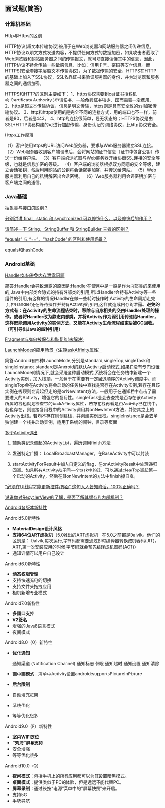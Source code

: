 ## 面试题(简答)

### 计算机基础

Http与Https的区别

HTTP协议(超文本传输协议)被用于在Web浏览器和网站服务器之间传递信息，HTTP协议以明文方式发送内容，不提供任何方式的数据加密，如果攻击者截取了Web浏览器和网站服务器之间的传输报文，就可以直接读懂其中的信息，因此，HTTP协议不适合传输一些敏感信息，比如：信用卡号、密码等支付信息。而HTTPS(安全套接字层超文本传输协议)，为了数据传输的安全，HTTPS在HTTP的基础上加入了SSL协议，SSL依靠证书来验证服务器的身份，并为浏览器和服务器之间的通信加密。

HTTPS和HTTP的区别主要如下：
1、https协议需要到ca(证书授权机构:Certificate Authority )申请证书，一般免费证书较少，因而需要一定费用。
2、http是超文本传输协议，信息是明文传输，https则是具有安全性的ssl加密传输协议。
3、http和https使用的是完全不同的连接方式，用的端口也不一样，前者是80，后者是443。
4、http的连接很简单，是无状态的；HTTPS协议是由SSL+HTTP协议构建的可进行加密传输、身份认证的网络协议，比http协议安全。

Https工作原理

（1）客户使用https的URL访问Web服务器，要求与Web服务器建立SSL连接。
（2）Web服务器收到客户端请求后，会将网站的证书信息（证书中包含公钥）传送一份给客户端。
（3）客户端的浏览器与Web服务器开始协商SSL连接的安全等级，也就是信息加密的等级。
（4）客户端的浏览器根据双方同意的安全等级，建立会话密钥，然后利用网站的公钥将会话密钥加密，并传送给网站。
（5）Web服务器利用自己的私钥解密出会话密钥。
（6）Web服务器利用会话密钥加密与客户端之间的通信。

### Java基础

[抽象类与接口的区别？](https://github.com/Moosphan/Android-Daily-Interview/issues/10)

[分别讲讲 final、static 和 synchronized 可以修饰什么，以及修饰后的作用？](https://github.com/Moosphan/Android-Daily-Interview/issues/61)

[请简述一下 String、StringBuffer 和 StringBuilder 三者的区别？](https://github.com/Moosphan/Android-Daily-Interview/issues/22)

[“equals” 与 “==”、“hashCode” 的区别和使用场景？](https://github.com/Moosphan/Android-Daily-Interview/issues/51)

[equals和hashCode](https://www.journaldev.com/21095/java-equals-hashcode)

### Android基础

[Handler如何避免内存泄露问题](https://github.com/Moosphan/Android-Daily-Interview/issues/1)

简答:Handler会导致泄露的原因是:Handler在使用中是一般是作为内部类的来使用的,Java中内部类会隐式的持有外部类的引用,所以Handler会持有Activity等一些组件的引用,有这样的情况Handler在做一些耗时操作时,Activity的生命周期走完了,但Handler还在等待操作并持有Activity的引用,这样就造成内存的泄露。**避免的方式有：在Activity的生命流程结束时，移除与自身相关的交由Handler处理的操作。或者将Handler改为静态内部类，并将Activity作为弱引用传递给Handler，这样既能调用Activity的实例方法，又能在Activity生命流程结束后被GC回收。（可引导出Java的四种引用）**

[Fragment与如何被保存和恢复的(未解决)](https://www.wanandroid.com/wenda/show/12574)

[LaunchMode的应用场景（注意taskAffinity属性）](https://github.com/Moosphan/Android-Daily-Interview/issues/4)

简答:Android有四种LaunchMode,分别是standard,singleTop,singleTask和singleInstance.standard是Android的默认Activity启动模式,如果在没有专门设置LaunchMode的情况下,就会采用这种启动模式,系统将会在任务栈中新建一个Activity实例，加入栈顶，一般用于在需要有一定回退顺序的Activity调度中。而singleTop会在Activity将会启动的任务栈中查找是否存在Activity实例,若存在且该实例在栈顶则会调起但走的是onNewIntent方法，一般用于在通知栏中点击了需要进入的Activity，增强它的复用性。singleTask是会去查找是否存在该Activity所属的栈也就是检查它的taskAffinity属性，若存在栈再看是否Activity已在栈中，若也存在，则直接复用栈中的Activity调用其onNewIntent方法，并使其之上的Activity出栈。若均不存在则创建栈，并创建实例压栈。singleInstance是会去单独创建一个栈并启动实例，适用于系统的闹钟，目录等页面

[多个Activity退出](https://github.com/Moosphan/Android-Daily-Interview/issues/4)

1. 辅助类记录调起的ActivityList，遍历调用finish方法

2. 发送特定广播： LocalBroadcastManager，在BaseActivity中可以封装
3. startActivityForResult中加入自定义的flag，在onActivityResult中处理递归回调。如果所有Activity处于同一个task中的话，可以通过clearTop调起第一个启动的Activity，然后在其onNewIntent的方法中finish掉自身。

[“必须在UI线程才能更新控件/界面” 这句人人皆知的话，100%正确吗？](https://wanandroid.com/wenda/show/12922)

[说说你对RecyclerView的了解，是否了解其缓存的内部机制？](https://github.com/MicroKibaco/CrazyDailyQuestion/issues/7)

[Android各版本新特性]()

Android5.0新特性

- **MaterialDesign设计风格**
- **支持64位ART虚拟机**（5.0推出的ART虚拟机，在5.0之前都是Dalvik。他们的区别是： Dalvik,每次运行,字节码都需要通过即时编译器转换成机器码(JIT)。 ART,第一次安装应用的时候,字节码就会预先编译成机器码(AOT)）
- 通知详情可以用户自己设计

Android6.0新特性

- **动态权限管理**
- 支持快速充电的切换
- 支持文件夹拖拽应用
- 相机新增专业模式

Android7.0新特性

- **多窗口支持**
- **V2签名**
- 增强的Java8语言模式
- 夜间模式

Android8.0（O）新特性

- **优化通知**

  通知渠道 (Notification Channel) 通知标志 休眠 通知超时 通知设置 通知清除

- **画中画模式**：清单中Activity设置android:supportsPictureInPicture

- **后台限制**

- 自动填充框架

- 系统优化

- 等等优化很多

Android9.0（P）新特性

- **室内WIFI定位**
- **“刘海”屏幕支持**
- 安全增强
- 等等优化很多

Android10.0（Q）

- **夜间模式**：包括手机上的所有应用都可以为其设置暗黑模式。
- **桌面模式**：提供类似于PC的体验，但是远远不能代替PC。
- **屏幕录制**：通过长按“电源”菜单中的"屏幕快照"来开启。
- 支持5G
- 手势导航